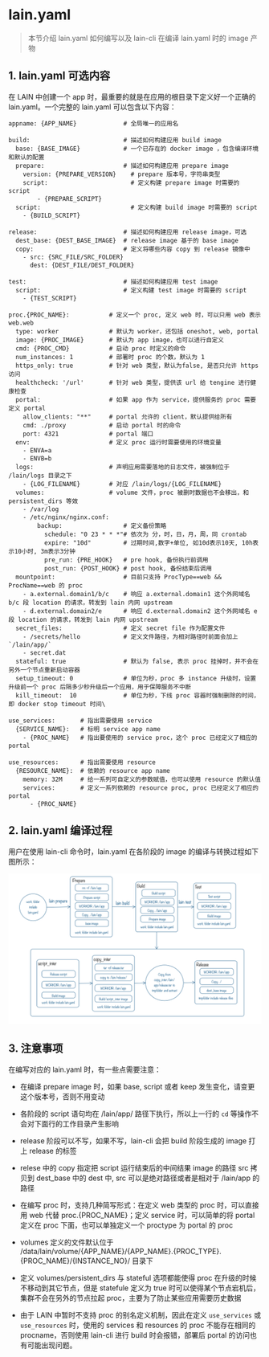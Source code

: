 # lain.yaml

>本节介绍 lain.yaml 如何编写以及 lain-cli 在编译 lain.yaml 时的 image 产物

## 1. lain.yaml 可选内容

在 LAIN 中创建一个 app 时，最重要的就是在应用的根目录下定义好一个正确的 lain.yaml。一个完整的 lain.yaml 可以包含以下内容：

```
appname: {APP_NAME}             # 全局唯一的应用名

build:                          # 描述如何构建应用 build image 
  base: {BASE_IMAGE}            # 一个已存在的 docker image ，包含编译环境和默认的配置     
  prepare:                      # 描述如何构建应用 prepare image
    version: {PREPARE_VERSION}    # prepare 版本号，字符串类型
    script:                       # 定义构建 prepare image 时需要的 script
        - {PREPARE_SCRIPT}
  script:                         # 定义构建 build image 时需要的 script
    - {BUILD_SCRIPT}

release:                        # 描述如何构建应用 release image，可选
  dest_base: {DEST_BASE_IMAGE}  # release image 基于的 base image
  copy:                         # 定义将哪些内容 copy 到 release 镜像中
    - src: {SRC_FILE/SRC_FOLDER}
      dest: {DEST_FILE/DEST_FOLDER}

test:                           # 描述如何构建应用 test image
  script:                       # 定义构建 test image 时需要的 script
    - {TEST_SCRIPT}

proc.{PROC_NAME}:           # 定义一个 proc, 定义 web 时，可以只用 web 表示 web.web
  type: worker              # 默认为 worker，还包括 oneshot, web, portal
  image: {PROC_IMAGE}       # 默认为 app image，也可以进行自定义
  cmd: {PROC_CMD}           # 启动 proc 时定义的命令
  num_instances: 1          # 部署时 proc 的个数，默认为 1
  https_only: true          # 针对 web 类型，默认为false, 是否只允许 https 访问
  healthcheck: '/url'       # 针对 web 类型，提供该 url 给 tengine 进行健康检查
  portal:                   # 如果 app 作为 service，提供服务的 proc 需要定义 portal
    allow_clients: "**"     # portal 允许的 client，默认提供给所有
    cmd: ./proxy            # 启动 portal 时的命令
    port: 4321              # portal 端口
  env:                      # 定义 proc 运行时需要使用的环境变量
    - ENVA=a
    - ENVB=b
  logs:                     # 声明应用需要落地的日志文件，被强制位于 /lain/logs 目录之下
    - {LOG_FILENAME}        # 对应 /lain/logs/{LOG_FILENAME}
  volumes:                  # volume 文件，proc 被删时数据也不会移出，和 persistent_dirs 等效
    - /var/log
    - /etc/nginx/nginx.conf:
        backup:                 # 定义备份策略
          schedule: "0 23 * * *"# 依次为 分，时，日，月，周，同 crontab 
          expire: "10d"         # 过期时间,数字+单位, 如10d表示10天, 10h表示10小时, 3m表示3分钟
          pre_run: {PRE_HOOK}   # pre hook, 备份执行前调用
          post_run: {POST_HOOK} # post hook, 备份结束后调用
  mountpoint:                   # 目前只支持 ProcType==web && ProcName==web 的 proc
    - a.external.domain1/b/c    # 响应 a.external.domain1 这个外网域名 b/c 段 location 的请求，转发到 lain 内网 upstream
    - d.external.domain2/e      # 响应 d.external.domain2 这个外网域名 e 段 location 的请求，转发到 lain 内网 upstream
  secret_files:                 # 定义 secret file 作为配置文件
    - /secrets/hello            # 定义文件路径，为相对路径时前面会加上 `/lain/app/`
    - secret.dat 
  stateful: true                # 默认为 false, 表示 proc 挂掉时，并不会在另外一个节点重新启动容器
  setup_timeout: 0              # 单位为秒，proc 多 instance 升级时，设置升级前一个 proc 后隔多少秒升级后一个应用，用于保障服务不中断
  kill_timeout:  10             # 单位为秒，下线 proc 容器时强制删除的时间，即 docker stop timeout 时间\

use_services:       # 指出需要使用 service
  {SERVICE_NAME}:   # 标明 service app name
    - {PROC_NAME}   # 指出要使用的 service proc，这个 proc 已经定义了相应的 portal

use_resources:      # 指出需要使用 resource
  {RESOURCE_NAME}:  # 依赖的 resource app name
    memory: 32M     # 给一系列可自定义的参数赋值，也可以使用 resource 的默认值
    services:       # 定义一系列依赖的 resource proc, proc 已经定义了相应的 portal
      - {PROC_NAME}

```


## 2. lain.yaml 编译过程

用户在使用 lain-cli 命令时，lain.yaml 在各阶段的 image 的编译与转换过程如下图所示：

![workflow](img/workflow.png)


## 3. 注意事项
在编写对应的 lain.yaml 时，有一些点需要注意：

- 在编译 prepare image 时，如果 base, script 或者 keep 发生变化，请变更这个版本号，否则不用变动

- 各阶段的 script 语句均在 /lain/app/ 路径下执行，所以上一行的 `cd` 等操作不会对下面行的工作目录产生影响

- release 阶段可以不写，如果不写，lain-cli 会把 build 阶段生成的 image 打上 release 的标签

- relese 中的 copy 指定把 script 运行结束后的中间结果 image 的路径 src 拷贝到 dest_base 中的 dest 中, src 可以是绝对路径或者是相对于 /lain/app 的路径

- 在编写 proc 时，支持几种简写形式：在定义 web 类型的 proc 时，可以直接用 web 代替 proc.{PROC_NAME}；定义 service 时，可以简单的将 portal 定义在 proc 下面，也可以单独定义一个 proctype 为 portal 的 proc

- volumes 定义的文件默认位于 /data/lain/volume/{APP_NAME}/{APP_NAME}.{PROC_TYPE}.{PROC_NAME}/{INSTANCE_NO}/ 目录下

- 定义 volumes/persistent_dirs 与 stateful 选项都能使得 proc 在升级的时候不移动到其它节点，但是 statefule 定义为 true 时可以使得某个节点宕机后，集群不会在另外的节点拉起 proc，主要为了防止某些应用需要历史数据

- 由于 LAIN 中暂时不支持 proc 的别名定义机制，因此在定义 `use_services` 或 `use_resources` 时，使用的 services 和 resources 的 proc 不能存在相同的 procname，否则使用 lain-cli 进行 build 时会报错，部署后 portal 的访问也有可能出现问题。
